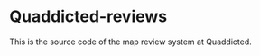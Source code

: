 Quaddicted-reviews
==================

This is the source code of the map review system at Quaddicted.
